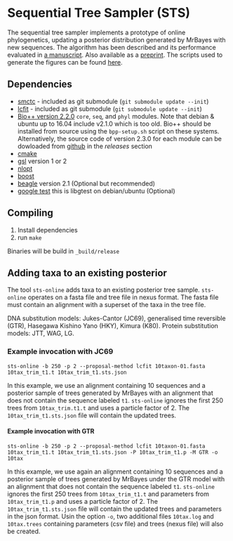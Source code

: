 Sequential Tree Sampler (STS)
=============================

The sequential tree sampler implements a prototype of online phylogenetics, updating a posterior distribution generated by MrBayes with new sequences.
The algorithm has been described and its performance evaluated in [a manuscript][journal]. Also available as a [preprint][preprint].
The scripts used to generate the figures can be found [here](https://github.com/OnlinePhylo/sts-online-experiments).

## Dependencies

* [smctc][smctc] - included as git submodule (`git submodule update --init`)
* [lcfit][lcfit] - included as git submodule (`git submodule update --init`)
* [Bio++ version 2.2.0][bpp] `core`, `seq`, and `phyl` modules. Note that debian & ubuntu up to 16.04 include v2.1.0 which is too old. Bio++ should be installed from source using the `bpp-setup.sh` script on these systems. Alternatively, the source code of version 2.3.0 for each module can be dowloaded from [github](https://github.com/BioPP) in the _releases_ section
* [cmake][cmake]
* [gsl][gsl] version 1 or 2
* [nlopt][nlopt]
* [boost][boost]
* [beagle][beagle] version 2.1 (Optional but recommended)
* [google test][gtest] this is libgtest on debian/ubuntu (Optional)

## Compiling

1. Install dependencies
2. run `make`

Binaries will be build in `_build/release`

## Adding taxa to an existing posterior

The tool `sts-online` adds taxa to an existing posterior tree sample.
`sts-online` operates on a fasta file and tree file in nexus format.
The fasta file must contain an alignment with a superset of the taxa in the tree file.

DNA substitution models: Jukes-Cantor (JC69), generalised time reversible (GTR), Hasegawa Kishino Yano (HKY), Kimura (K80).
Protein substitution models: JTT, WAG, LG.

### Example invocation with JC69

    sts-online -b 250 -p 2 --proposal-method lcfit 10taxon-01.fasta 10tax_trim_t1.t 10tax_trim_t1.sts.json

In this example, we use an alignment containing 10 sequences and a posterior sample of trees generated by MrBayes with an alignment that does not contain the sequence labeled `t1`.
`sts-online` ignores the first 250 trees from `10tax_trim.t1.t` and uses a particle factor of 2. The `10tax_trim_t1.sts.json` file will contain the updated trees.

#### Example invocation with GTR

    sts-online -b 250 -p 2 --proposal-method lcfit 10taxon-01.fasta 10tax_trim_t1.t 10tax_trim_t1.sts.json -P 10tax_trim_t1.p -M GTR -o 10tax

In this example, we use again an alignment containing 10 sequences and a posterior sample of trees generated by MrBayes under the GTR model with an alignment that does not contain the sequence labeled `t1`.
`sts-online` ignores the first 250 trees from `10tax_trim_t1.t` and parameters from `10tax_trim_t1.p` and uses a particle factor of 2. The `10tax_trim_t1.sts.json` file will contain the updated trees and parameters in the json format. Usin the option `-o`, two additional files `10tax.log` and `10tax.trees` containing parameters (csv file) and trees (nexus file) will also be created.


[journal]: http://dx.doi.org/10.1093/sysbio/syx090
[preprint]: http://dx.doi.org/10.1101/145219
[smctc]: http://www2.warwick.ac.uk/fac/sci/statistics/staff/academic-research/johansen/smctc/
[lcfit]: http://github.com/matsengrp/lcfit/
[beagle]: https://code.google.com/p/beagle-lib/
[bpp]: http://biopp.univ-montp2.fr/
[cmake]: http://www.cmake.org/
[gsl]: https://www.gnu.org/software/gsl/
[nlopt]: http://ab-initio.mit.edu/wiki/index.php/NLopt
[boost]: https://www.boost.org
[gtest]: https://github.com/google/googletest


